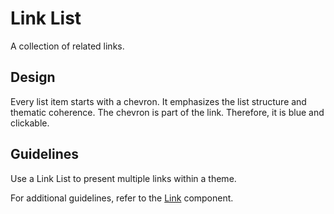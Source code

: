 # Link List

A collection of related links.

## Design

Every list item starts with a chevron.
It emphasizes the list structure and thematic coherence.
The chevron is part of the link.
Therefore, it is blue and clickable.

## Guidelines

Use a Link List to present multiple links within a theme.

For additional guidelines, refer to the [Link](?path=/docs/navigation-link--docs) component.
